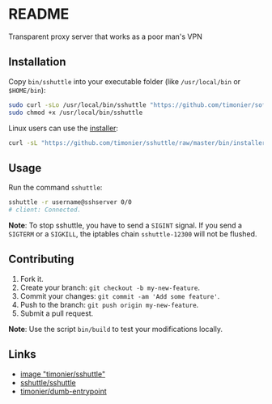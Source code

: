 # README

Transparent proxy server that works as a poor man's VPN

## Installation

Copy `bin/sshuttle` into your executable folder (like `/usr/local/bin` or `$HOME/bin`):

```sh
sudo curl -sLo /usr/local/bin/sshuttle "https://github.com/timonier/soffice/raw/master/bin/sshuttle"
sudo chmod +x /usr/local/bin/sshuttle
```

Linux users can use the [installer](https://github.com/timonier/sshuttle/blob/master/bin/installer):

```sh
curl -sL "https://github.com/timonier/sshuttle/raw/master/bin/installer" | sudo sh -s install
```

## Usage

Run the command `sshuttle`:

```sh
sshuttle -r username@sshserver 0/0
# client: Connected.
```

__Note__: To stop sshuttle, you have to send a `SIGINT` signal. If you send a `SIGTERM` or a `SIGKILL`, the iptables chain `sshuttle-12300` will not be flushed.

## Contributing

1. Fork it.
2. Create your branch: `git checkout -b my-new-feature`.
3. Commit your changes: `git commit -am 'Add some feature'`.
4. Push to the branch: `git push origin my-new-feature`.
5. Submit a pull request.

__Note__: Use the script `bin/build` to test your modifications locally.

## Links

* [image "timonier/sshuttle"](https://hub.docker.com/r/timonier/sshuttle/)
* [sshuttle/sshuttle](https://github.com/sshuttle/sshuttle)
* [timonier/dumb-entrypoint](https://github.com/timonier/dumb-entrypoint)
